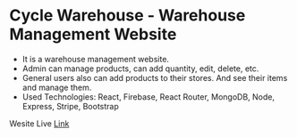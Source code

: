 # Cycle Warehouse - Warehouse Management Website

* It is a warehouse management website. 
* Admin can manage products, can add quantity, edit, delete, etc. 
* General users also can add products to their stores. And see their items and manage them.
* Used Technologies: React, Firebase, React Router,  MongoDB, Node, Express, Stripe, Bootstrap
  
Wesite Live [Link](https://warehouse-management-web-d5f96.web.app)

